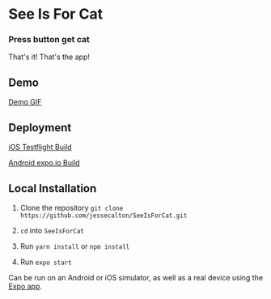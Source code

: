 # See Is For Cat

### Press button get cat

That's it! That's the app!

## Demo

[Demo GIF](/assets/appDemo.gif)

## Deployment

[iOS Testflight Build](https://testflight.apple.com/join/JRNgjxO0)

[Android expo.io Build](https://expo.io/@jessecalton/SeeIsForCat)

## Local Installation

1. Clone the repository `git clone https://github.com/jessecalton/SeeIsForCat.git`

2. `cd` into `SeeIsForCat`

3. Run `yarn install` or `npm install`

4. Run `expo start`

Can be run on an Android or iOS simulator, as well as a real device using the [Expo app](https://expo.io/).
